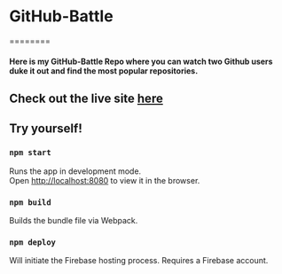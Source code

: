 # GitHub-Battle

========

#### Here is my GitHub-Battle Repo where you can watch two Github users duke it out and find the most popular repositories. 

## Check out the live site [here](https://ykhade.github.io/GitHub-Battle/)

## Try yourself!

### `npm start`

Runs the app in development mode.<br>
Open [http://localhost:8080](http://localhost:8080) to view it in the browser.

### `npm build`

Builds the bundle file via Webpack.

### `npm deploy`

Will initiate the Firebase hosting process. Requires a Firebase account.
